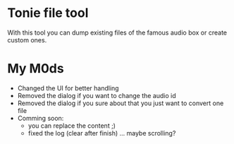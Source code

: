 # Tonie file tool

With this tool you can dump existing files of the famous audio box or create custom ones.

# My M0ds

- Changed the UI for better handling
- Removed the dialog if you want to change the audio id
- Removed the dialog if you sure about that you just want to convert one file
- Comming soon: 
	- you can replace the content ;)
	- fixed the log (clear after finish) ... maybe scrolling?